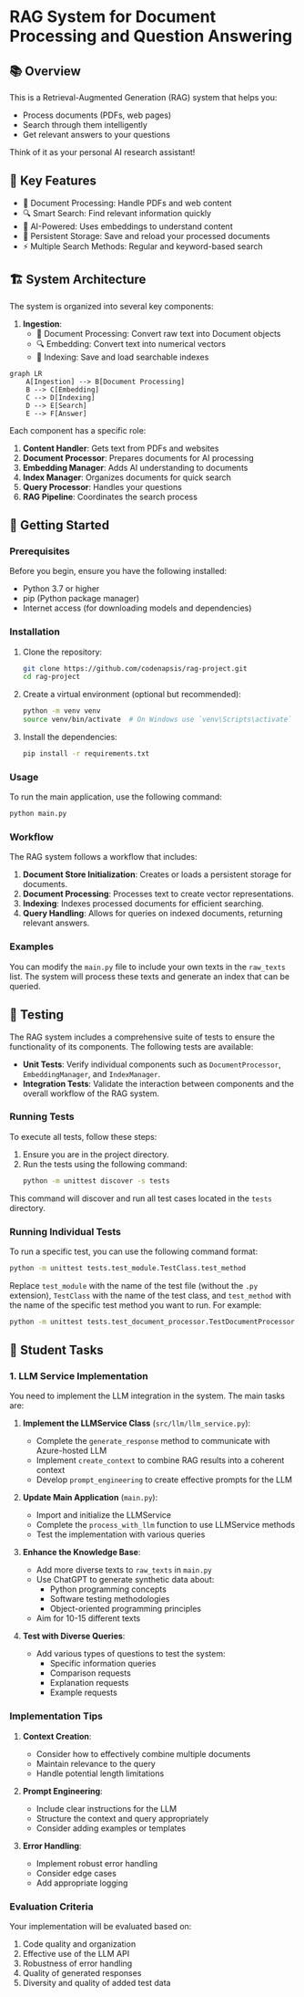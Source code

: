 # RAG System for Document Processing and Question Answering

## 📚 Overview
This is a Retrieval-Augmented Generation (RAG) system that helps you:
- Process documents (PDFs, web pages)
- Search through them intelligently
- Get relevant answers to your questions

Think of it as your personal AI research assistant!

## 🎯 Key Features
- 📄 Document Processing: Handle PDFs and web content
- 🔍 Smart Search: Find relevant information quickly
- 🧠 AI-Powered: Uses embeddings to understand content
- 💾 Persistent Storage: Save and reload your processed documents
- ⚡ Multiple Search Methods: Regular and keyword-based search

## 🏗️ System Architecture
The system is organized into several key components:

1. **Ingestion**:
   - 📄 Document Processing: Convert raw text into Document objects
   - 🔍 Embedding: Convert text into numerical vectors
   - 💾 Indexing: Save and load searchable indexes

```mermaid
graph LR
    A[Ingestion] --> B[Document Processing]
    B --> C[Embedding]
    C --> D[Indexing]
    D --> E[Search]
    E --> F[Answer]
```

Each component has a specific role:
1. **Content Handler**: Gets text from PDFs and websites
2. **Document Processor**: Prepares documents for AI processing
3. **Embedding Manager**: Adds AI understanding to documents
4. **Index Manager**: Organizes documents for quick search
5. **Query Processor**: Handles your questions
6. **RAG Pipeline**: Coordinates the search process

## 🚀 Getting Started

### Prerequisites
Before you begin, ensure you have the following installed:
- Python 3.7 or higher
- pip (Python package manager)
- Internet access (for downloading models and dependencies)

### Installation
1. Clone the repository:
   ```bash
   git clone https://github.com/codenapsis/rag-project.git
   cd rag-project
   ```

2. Create a virtual environment (optional but recommended):
   ```bash
   python -m venv venv
   source venv/bin/activate  # On Windows use `venv\Scripts\activate`
   ```

3. Install the dependencies:
   ```bash
   pip install -r requirements.txt
   ```

### Usage
To run the main application, use the following command:
```bash
python main.py
```

### Workflow
The RAG system follows a workflow that includes:
1. **Document Store Initialization**: Creates or loads a persistent storage for documents.
2. **Document Processing**: Processes text to create vector representations.
3. **Indexing**: Indexes processed documents for efficient searching.
4. **Query Handling**: Allows for queries on indexed documents, returning relevant answers.

### Examples
You can modify the `main.py` file to include your own texts in the `raw_texts` list. The system will process these texts and generate an index that can be queried.

## 🧪 Testing
The RAG system includes a comprehensive suite of tests to ensure the functionality of its components. The following tests are available:

- **Unit Tests**: Verify individual components such as `DocumentProcessor`, `EmbeddingManager`, and `IndexManager`.
- **Integration Tests**: Validate the interaction between components and the overall workflow of the RAG system.

### Running Tests
To execute all tests, follow these steps:

1. Ensure you are in the project directory.
2. Run the tests using the following command:
   ```bash
   python -m unittest discover -s tests
   ```

This command will discover and run all test cases located in the `tests` directory.

### Running Individual Tests
To run a specific test, you can use the following command format:
```bash
python -m unittest tests.test_module.TestClass.test_method
```
Replace `test_module` with the name of the test file (without the `.py` extension), `TestClass` with the name of the test class, and `test_method` with the name of the specific test method you want to run. For example:
```bash
python -m unittest tests.test_document_processor.TestDocumentProcessor.test_create_documents
```

## 📝 Student Tasks
### 1. LLM Service Implementation
You need to implement the LLM integration in the system. The main tasks are:

1. **Implement the LLMService Class** (`src/llm/llm_service.py`):
   - Complete the `generate_response` method to communicate with Azure-hosted LLM
   - Implement `create_context` to combine RAG results into a coherent context
   - Develop `prompt_engineering` to create effective prompts for the LLM

2. **Update Main Application** (`main.py`):
   - Import and initialize the LLMService
   - Complete the `process_with_llm` function to use LLMService methods
   - Test the implementation with various queries

3. **Enhance the Knowledge Base**:
   - Add more diverse texts to `raw_texts` in `main.py`
   - Use ChatGPT to generate synthetic data about:
     - Python programming concepts
     - Software testing methodologies
     - Object-oriented programming principles
   - Aim for 10-15 different texts

4. **Test with Diverse Queries**:
   - Add various types of questions to test the system:
     - Specific information queries
     - Comparison requests
     - Explanation requests
     - Example requests

### Implementation Tips
1. **Context Creation**:
   - Consider how to effectively combine multiple documents
   - Maintain relevance to the query
   - Handle potential length limitations

2. **Prompt Engineering**:
   - Include clear instructions for the LLM
   - Structure the context and query appropriately
   - Consider adding examples or templates

3. **Error Handling**:
   - Implement robust error handling
   - Consider edge cases
   - Add appropriate logging

### Evaluation Criteria
Your implementation will be evaluated based on:
1. Code quality and organization
2. Effective use of the LLM API
3. Robustness of error handling
4. Quality of generated responses
5. Diversity and quality of added test data



